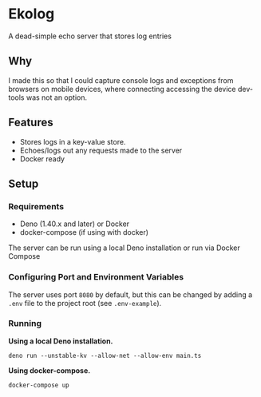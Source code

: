 # Ekolog

A dead-simple echo server that stores log entries

## Why

I made this so that I could capture console logs and exceptions from browsers on mobile devices, where connecting accessing the device dev-tools was not an option.

## Features

- Stores logs in a key-value store.
- Echoes/logs out any requests made to the server
- Docker ready

## Setup

### Requirements

- Deno (1.40.x and later) or Docker
- docker-compose (if using with docker)

The server can be run using a local Deno installation or run via Docker Compose

### Configuring Port and Environment Variables

The server uses port `8080` by default, but this can be changed by adding a `.env` file to the project root (see `.env-example`).

### Running

**Using a local Deno installation.**

```shell
deno run --unstable-kv --allow-net --allow-env main.ts
```

**Using docker-compose.**

```shell
docker-compose up
```
